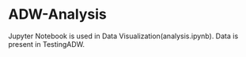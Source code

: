 # ADW-Analysis
Jupyter Notebook is used in Data Visualization(analysis.ipynb).
Data is present in TestingADW.
